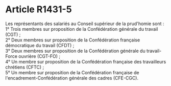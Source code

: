 # Article R1431-5

  
Les représentants des salariés au Conseil supérieur de la prud'homie sont :   
1° Trois membres sur proposition de la Confédération générale du travail (CGT) ;   
2° Deux membres sur proposition de la Confédération française démocratique du travail (CFDT) ;   
3° Deux membres sur proposition de la Confédération générale du travail-Force ouvrière (CGT-FO) ;   
4° Un membre sur proposition de la Confédération française des travailleurs chrétiens (CFTC) ;   
5° Un membre sur proposition de la Confédération française de l'encadrement-Confédération générale des cadres (CFE-CGC).